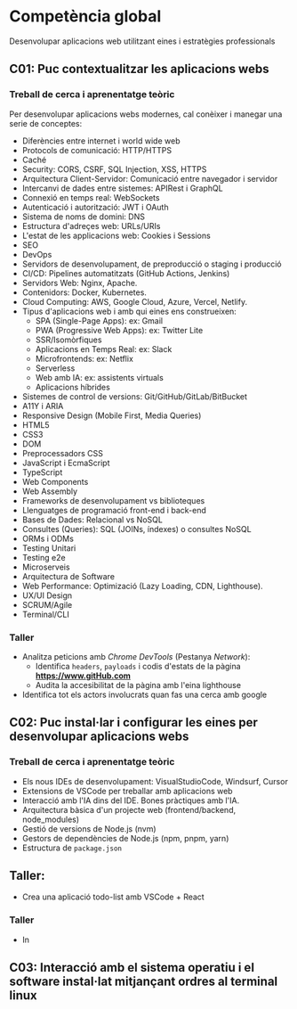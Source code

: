 # Competència global
Desenvolupar aplicacions web utilitzant eines i estratègies professionals

## C01: Puc contextualitzar les aplicacions webs


### Treball de cerca i aprenentatge teòric
Per desenvolupar aplicacions webs modernes, cal conèixer i manegar una serie de conceptes: 
- Diferències entre internet i world wide web
- Protocols de comunicació: HTTP/HTTPS
- Caché
- Security: CORS, CSRF, SQL Injection, XSS, HTTPS
- Arquitectura Client-Servidor: Comunicació entre navegador i servidor
- Intercanvi de dades entre sistemes: APIRest i GraphQL
- Connexió en temps real: WebSockets
- Autenticació i autorització: JWT i OAuth
- Sistema de noms de domini: DNS  
- Estructura d'adreçes web: URLs/URIs   
- L'estat de les applicacions web: Cookies i Sessions
- SEO
- DevOps
- Servidors de desenvolupament, de preproducció o staging i producció
- CI/CD: Pipelines automatitzats (GitHub Actions, Jenkins)
- Servidors Web: Nginx, Apache.  
- Contenidors: Docker, Kubernetes.  
- Cloud Computing: AWS, Google Cloud, Azure, Vercel, Netlify.  
- Tipus d'aplicacions web i amb qui eines ens construeixen:
    - SPA (Single-Page Apps): ex: Gmail
    - PWA (Progressive Web Apps): ex: Twitter Lite
    - SSR/Isomòrfiques
    - Aplicacions en Temps Real: ex: Slack
    - Microfrontends: ex: Netflix
    - Serverless
    - Web amb IA: ex: assistents virtuals
    - Aplicacions híbrides
- Sistemes de control de versions: Git/GitHub/GitLab/BitBucket
- A11Y i ARIA
- Responsive Design (Mobile First, Media Queries)
- HTML5
- CSS3
- DOM
- Preprocessadors CSS
- JavaScript i EcmaScript
- TypeScript
- Web Components
- Web Assembly
- Frameworks de desenvolupament vs biblioteques
- Llenguatges de programació front-end i back-end
- Bases de Dades: Relacional vs NoSQL  
- Consultes (Queries): SQL (JOINs, índexes) o consultes NoSQL  
- ORMs i ODMs
- Testing Unitari
- Testing e2e
- Microserveis
- Arquitectura de Software
- Web Performance: Optimizació (Lazy Loading, CDN, Lighthouse).  
- UX/UI Design
- SCRUM/Agile
- Terminal/CLI
### Taller
- Analitza peticions amb *Chrome DevTools* (Pestanya *Network*):
   - Identifica `headers`, `payloads` i codis d'estats de la pàgina **https://www.gitHub.com**
   - Audita la accesibilitat de la pàgina amb l'eina lighthouse
- Identifica tot els actors involucrats quan fas una cerca amb google

## C02: Puc instal·lar i configurar les eines per desenvolupar aplicacions webs 
### Treball de cerca i aprenentatge teòric
- Els nous IDEs de desenvolupament: VisualStudioCode, Windsurf, Cursor
- Extensions de VSCode per treballar amb aplicacions web
- Interacció amb l'IA dins del IDE. Bones pràctiques amb l'IA.
- Arquitectura bàsica d'un projecte web (frontend/backend, node_modules)
- Gestió de versions de Node.js (nvm)
- Gestors de dependències de Node.js (npm, pnpm, yarn)
- Estructura de `package.json`

## Taller:
- Crea una aplicació todo-list amb VSCode + React 

### Taller
- In
## C03: Interacció amb el sistema operatiu i el software instal·lat mitjançant ordres al terminal linux
